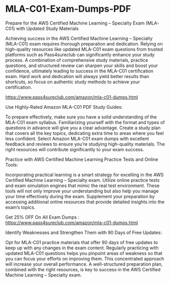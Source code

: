 # MLA-C01-Exam-Dumps-PDF

Prepare for the AWS Certified Machine Learning – Specialty Exam (MLA-C01) with Updated Study Materials

Achieving success in the AWS Certified Machine Learning – Specialty (MLA-C01) exam requires thorough preparation and dedication. Relying on high-quality resources like updated MLA-C01 exam questions from trusted platforms such as Pass4sureclub can significantly enhance your study process. A combination of comprehensive study materials, practice questions, and structured review can sharpen your skills and boost your confidence, ultimately leading to success in the MLA-C01 certification exam. Hard work and dedication will always yield better results than shortcuts, so focus on authentic study methods to achieve your certification.

https://www.pass4sureclub.com/amazon/mla-c01-dumps.html

Use Highly-Rated Amazon MLA-C01 PDF Study Guides:

To prepare effectively, make sure you have a solid understanding of the MLA-C01 exam syllabus. Familiarizing yourself with the format and types of questions in advance will give you a clear advantage. Create a study plan that covers all the key topics, dedicating extra time to areas where you feel less confident. Select Amazon MLA-C01 exam dumps with excellent feedback and reviews to ensure you’re studying high-quality materials. The right resources will contribute significantly to your exam success.

Practice with AWS Certified Machine Learning Practice Tests and Online Tools:

Incorporating practical learning is a smart strategy for excelling in the AWS Certified Machine Learning – Specialty exam. Utilize online practice tests and exam simulation engines that mimic the real test environment. These tools will not only improve your understanding but also help you manage your time effectively during the exam. Supplement your preparation by accessing additional online resources that provide detailed insights into the exam’s topics.

Get 25% OFF On All Exam Dumps : https://www.pass4sureclub.com/amazon/mla-c01-dumps.html

Identify Weaknesses and Strengthen Them with 90 Days of Free Updates:

Opt for MLA-C01 practice materials that offer 90 days of free updates to keep up with any changes in the exam content. Regularly practicing with updated MLA-C01 questions helps you pinpoint areas of weakness so that you can focus your efforts on improving them. This concentrated approach will increase your overall performance. A well-structured preparation plan, combined with the right resources, is key to success in the AWS Certified Machine Learning – Specialty exam.
